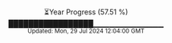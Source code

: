 <p align="center">
⏳Year Progress (57.51 %)<br>
█████████████████▁▁▁▁▁▁▁▁▁▁▁▁▁ <br>
<sub>Updated: Mon, 29 Jul 2024 12:04:00 GMT</sub>
</p>

